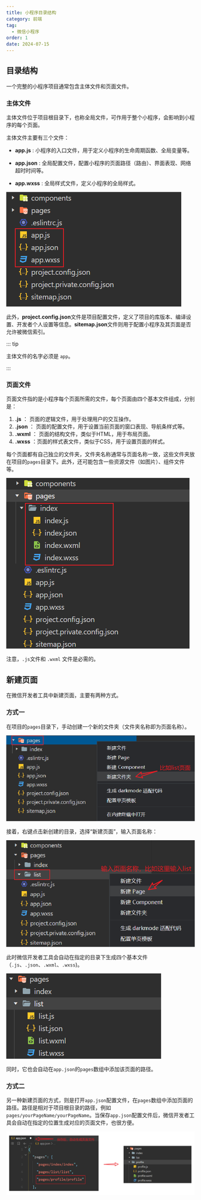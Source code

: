 ```yaml
---
title: 小程序目录结构
category: 前端
tag:
  - 微信小程序
order: 1
date: 2024-07-15
---
```


## 目录结构

一个完整的小程序项目通常包含主体文件和页面文件。

### 主体文件

主体文件位于项目根目录下，也称全局文件，可作用于整个小程序，会影响到小程序的每个页面。

主体文件主要有三个文件：

- **app.js** : 小程序的入口文件，用于定义小程序的生命周期函数、全局变量等。

- **app.json** : 全局配置文件，配置小程序的页面路径（路由）、界面表现、网络超时时间等。
- **app.wxss** : 全局样式文件，定义小程序的全局样式。

![主体文件](images/01_目录结构/image-20240715194328596.png)

此外，**project.config.json**文件是项目配置文件，定义了项目的库版本、编译设置、开发者个人设置等信息。**sitemap.json**文件则用于配置小程序及其页面是否允许被微信索引。

::: tip

主体文件的名字必须是 `app`。

:::

### 页面文件

页面文件指的是小程序每个页面所需的文件，每个页面由四个基本文件组成，分别是：

1. **.js** ： 页面的逻辑文件，用于处理用户的交互操作。
2. **.json** ： 页面的配置文件，用于设置当前页面的窗口表现、导航条样式等。
3. **.wxml** ： 页面的结构文件，类似于HTML，用于布局页面。
4. **.wxss** ：页面的样式表文件，类似于CSS，用于设置页面的样式。

每个页面都有自己独立的文件夹，文件夹名称通常与页面名称一致，这些文件夹放在项目的`pages`目录下。此外，还可能包含一些资源文件（如图片）、组件文件等。

![页面文件](images/01_目录结构/image-20240715194940860.png)

注意，`.js`文件和 `.wxml` 文件是必需的。

## 新建页面

在微信开发者工具中新建页面，主要有两种方式。

### 方式一

在项目的`pages`目录下，手动创建一个新的文件夹（文件夹名称即为页面名称）。

![新建页面文件夹](images/01_目录结构/image-20240715200004738.png)

接着，右键点击新创建的目录，选择“新建页面”，输入页面名称：

![新建Page](images/01_目录结构/image-20240715200142661.png)

此时微信开发者工具会自动在指定的目录下生成四个基本文件（`.js`、`.json`、`.wxml`、`.wxss`)。

![list页面结构](images/01_目录结构/image-20240715200216818.png)

同时，它也会自动在`app.json`的`pages`数组中添加该页面的路径。

### 方式二

另一种新建页面的方式，则是打开`app.json`配置文件，在`pages`数组中添加页面的路径。路径是相对于项目根目录的路径，例如`pages/yourPageName/yourPageName`。当保存`app.json`配置文件后，微信开发者工具会自动在指定的位置生成对应的页面文件，也很方便。

![修改pages新建页面](images/01_目录结构/image-20240715200440347.png)